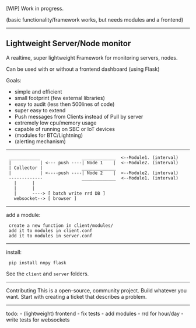 
[WIP]
Work in progress.

(basic functionality/framework works, but needs modules and a frontend)

------------------------

Lightweight Server/Node monitor
---------------

A realtime, super lightweight Framework for monitoring servers, nodes.

Can be used with or without a frontend dashboard (using Flask)


Goals:
- simple and efficient
- small footprint (few external libraries)
- easy to audit (less then 500lines of code)
- super easy to extend
- Push messages from Clients instead of Pull by server
- extremely low cpu/memory usage
- capable of running on SBC or IoT devices
- (modules for BTC/Lightning)
- (alerting mechanism)

------------

     ____________                _____________  <--Module1. (interval)
     |           | <--- push ----| Node 1    |  <--Module2. (interval)
     | Collector |               _____________                 
     |           | <----push ----| Node 2    |  <--Module2. (interval)
     -------------               _____________  <--Module1. (interval)     
       |      |                                   
       |      |
       |      ----> [ batch write rrd DB ]
       websocket--> [ browser ]


------------
add a module:

     create a new function in client/modules/
     add it to modules in client.conf
     add it to modules in server.conf

-----------
install:

     pip install nnpy flask

See the `client` and `server` folders.

------------

Contributing
This is a open-source, community project.
Build whatever you want. Start with creating a ticket that describes a problem.


---------

todo:
     - (lightweight) frontend
     - fix tests
     - add modules
     - rrd for hour/day
     - write tests for websockets
